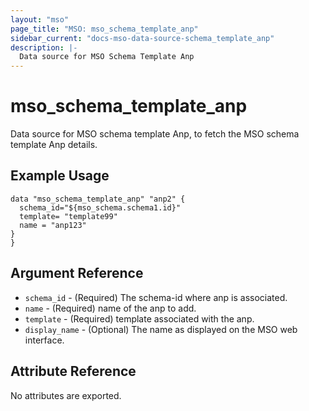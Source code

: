 ```yaml
---
layout: "mso"
page_title: "MSO: mso_schema_template_anp"
sidebar_current: "docs-mso-data-source-schema_template_anp"
description: |-
  Data source for MSO Schema Template Anp
---
```


# mso_schema_template_anp #

Data source for MSO schema template Anp, to fetch the MSO schema template Anp details.

## Example Usage ##

```hcl
data "mso_schema_template_anp" "anp2" {
  schema_id="${mso_schema.schema1.id}"
  template= "template99"
  name = "anp123"
}
}
```

## Argument Reference ##

* `schema_id` - (Required) The schema-id where anp is associated.
* `name` - (Required) name of the anp to add.
* `template` - (Required) template associated with the anp.
* `display_name` - (Optional) The name as displayed on the MSO web interface.


## Attribute Reference ##

No attributes are exported.

